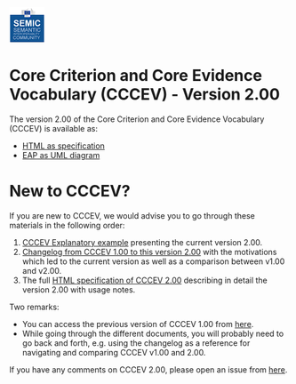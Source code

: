 ![SEMIC Core Vocabulary](/images/semic-icon-small.png)

# Core Criterion and Core Evidence Vocabulary (CCCEV) - Version 2.00

The version 2.00 of the Core Criterion and Core Evidence Vocabulary (CCCEV) is available as:

*    [HTML as specification](https://semiceu.github.io/CCCEV/releases/2.00/)
*    [EAP as UML diagram](https://github.com/SEMICeu/CCCEV/raw/master/releases/2.00/cccev.eap)

# New to CCCEV?

If you are new to CCCEV, we would advise you to go through these materials in the following order:

1. [CCCEV Explanatory example](https://github.com/SEMICeu/CCCEV/raw/master/releases/2.00/html/CCCEV_AnExplanatoryExample.pdf) presenting the current version 2.00.
2. [Changelog from CCCEV 1.00 to this version 2.00](https://github.com/SEMICeu/CCCEV/blob/master/releases/2.00/Changelog.md) with the motivations which led to the current version as well as a comparison between v1.00 and v2.00.
3. The full [HTML specification of CCCEV 2.00](https://semiceu.github.io/CCCEV/releases/2.00/) describing in detail the version 2.00 with usage notes.

Two remarks: 

*    You can access the previous version of CCCEV 1.00 from [here](https://github.com/SEMICeu/CCCEV/tree/master/releases/1.00). 
*    While going through the different documents, you will probably need to go back and forth, e.g. using the changelog as a reference for navigating and comparing CCCEV v1.00 and 2.00.

If you have any comments on CCCEV 2.00, please open an issue from [here](https://github.com/SEMICeu/CCCEV/issues). 

